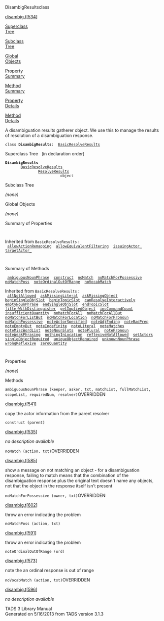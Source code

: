 <span class="title">DisambigResults</span><span class="type">class</span>

[disambig.t](../file/disambig.t.html)\[[534](../source/disambig.t.html#534)\]

[Superclass  
Tree](#_SuperClassTree_)

[Subclass  
Tree](#_SubClassTree_)

[Global  
Objects](#_ObjectSummary_)

[Property  
Summary](#_PropSummary_)

[Method  
Summary](#_MethodSummary_)

[Property  
Details](#_Properties_)

[Method  
Details](#_Methods_)

<div class="fdesc">

A disambiguation results gatherer object. We use this to manage the
results of resolution of a disambiguation response.

`class `**`DisambigResults`**` :   `[`BasicResolveResults`](../object/BasicResolveResults.html)

</div>

<span id="_SuperClassTree_"></span>

<div class="mjhd">

<span class="hdln">Superclass Tree</span>   (in declaration order)

</div>

**`DisambigResults`**  
`         `[`BasicResolveResults`](../object/BasicResolveResults.html)  
`                 `[`ResolveResults`](../object/ResolveResults.html)  
`                         object`  
<span id="_SubClassTree_"></span>

<div class="mjhd">

<span class="hdln">Subclass Tree</span>  

</div>

*(none)* <span id="_ObjectSummary_"></span>

<div class="mjhd">

<span class="hdln">Global Objects</span>  

</div>

*(none)* <span id="_PropSummary_"></span>

<div class="mjhd">

<span class="hdln">Summary of Properties</span>  

</div>

` `

Inherited from `BasicResolveResults` :  
` `[`allowActionRemapping`](../object/BasicResolveResults.html#allowActionRemapping)`  `[`allowEquivalentFiltering`](../object/BasicResolveResults.html#allowEquivalentFiltering)`  `[`issuingActor_`](../object/BasicResolveResults.html#issuingActor_)`  `[`targetActor_`](../object/BasicResolveResults.html#targetActor_)`  `

` `

<span id="_MethodSummary_"></span>

<div class="mjhd">

<span class="hdln">Summary of Methods</span>  

</div>

` `[`ambiguousNounPhrase`](#ambiguousNounPhrase)`  `[`construct`](#construct)`  `[`noMatch`](#noMatch)`  `[`noMatchForPossessive`](#noMatchForPossessive)`  `[`noMatchPoss`](#noMatchPoss)`  `[`noteOrdinalOutOfRange`](#noteOrdinalOutOfRange)`  `[`noVocabMatch`](#noVocabMatch)`  `

Inherited from `BasicResolveResults` :  
` `[`allNotAllowed`](../object/BasicResolveResults.html#allNotAllowed)`  `[`askMissingLiteral`](../object/BasicResolveResults.html#askMissingLiteral)`  `[`askMissingObject`](../object/BasicResolveResults.html#askMissingObject)`  `[`beginSingleObjSlot`](../object/BasicResolveResults.html#beginSingleObjSlot)`  `[`beginTopicSlot`](../object/BasicResolveResults.html#beginTopicSlot)`  `[`canResolveInteractively`](../object/BasicResolveResults.html#canResolveInteractively)`  `[`emptyNounPhrase`](../object/BasicResolveResults.html#emptyNounPhrase)`  `[`endSingleObjSlot`](../object/BasicResolveResults.html#endSingleObjSlot)`  `[`endTopicSlot`](../object/BasicResolveResults.html#endTopicSlot)`  `[`filterWithDistinguisher`](../object/BasicResolveResults.html#filterWithDistinguisher)`  `[`getImpliedObject`](../object/BasicResolveResults.html#getImpliedObject)`  `[`incCommandCount`](../object/BasicResolveResults.html#incCommandCount)`  `[`insufficientQuantity`](../object/BasicResolveResults.html#insufficientQuantity)`  `[`noMatchForAll`](../object/BasicResolveResults.html#noMatchForAll)`  `[`noMatchForAllBut`](../object/BasicResolveResults.html#noMatchForAllBut)`  `[`noMatchForListBut`](../object/BasicResolveResults.html#noMatchForListBut)`  `[`noMatchForLocation`](../object/BasicResolveResults.html#noMatchForLocation)`  `[`noMatchForPronoun`](../object/BasicResolveResults.html#noMatchForPronoun)`  `[`noMatchPossessive`](../object/BasicResolveResults.html#noMatchPossessive)`  `[`noteActorSpecified`](../object/BasicResolveResults.html#noteActorSpecified)`  `[`noteAdjEnding`](../object/BasicResolveResults.html#noteAdjEnding)`  `[`noteBadPrep`](../object/BasicResolveResults.html#noteBadPrep)`  `[`noteEmptyBut`](../object/BasicResolveResults.html#noteEmptyBut)`  `[`noteIndefinite`](../object/BasicResolveResults.html#noteIndefinite)`  `[`noteLiteral`](../object/BasicResolveResults.html#noteLiteral)`  `[`noteMatches`](../object/BasicResolveResults.html#noteMatches)`  `[`noteMiscWordList`](../object/BasicResolveResults.html#noteMiscWordList)`  `[`noteNounSlots`](../object/BasicResolveResults.html#noteNounSlots)`  `[`notePlural`](../object/BasicResolveResults.html#notePlural)`  `[`notePronoun`](../object/BasicResolveResults.html#notePronoun)`  `[`noteWeakPhrasing`](../object/BasicResolveResults.html#noteWeakPhrasing)`  `[`nothingInLocation`](../object/BasicResolveResults.html#nothingInLocation)`  `[`reflexiveNotAllowed`](../object/BasicResolveResults.html#reflexiveNotAllowed)`  `[`setActors`](../object/BasicResolveResults.html#setActors)`  `[`singleObjectRequired`](../object/BasicResolveResults.html#singleObjectRequired)`  `[`uniqueObjectRequired`](../object/BasicResolveResults.html#uniqueObjectRequired)`  `[`unknownNounPhrase`](../object/BasicResolveResults.html#unknownNounPhrase)`  `[`wrongReflexive`](../object/BasicResolveResults.html#wrongReflexive)`  `[`zeroQuantity`](../object/BasicResolveResults.html#zeroQuantity)`  `

` `

<span id="_Properties_"></span>

<div class="mjhd">

<span class="hdln">Properties</span>  

</div>

*(none)* <span id="_Methods_"></span>

<div class="mjhd">

<span class="hdln">Methods</span>  

</div>

<span id="ambiguousNounPhrase"></span>

`ambiguousNounPhrase (keeper, asker, txt, matchList, fullMatchList, scopeList, requiredNum, resolver)`<span class="rem">OVERRIDDEN</span>

[disambig.t](../file/disambig.t.html)\[[541](../source/disambig.t.html#541)\]

<div class="desc">

copy the actor information from the parent resolver

</div>

<span id="construct"></span>

`construct (parent)`

[disambig.t](../file/disambig.t.html)\[[535](../source/disambig.t.html#535)\]

<div class="desc">

*no description available*

</div>

<span id="noMatch"></span>

`noMatch (action, txt)`<span class="rem">OVERRIDDEN</span>

[disambig.t](../file/disambig.t.html)\[[585](../source/disambig.t.html#585)\]

<div class="desc">

show a message on not matching an object - for a disambiguation
response, failing to match means that the combination of the
disambiguation response plus the original text doesn't name any objects,
not that the object in the response itself isn't present

</div>

<span id="noMatchForPossessive"></span>

`noMatchForPossessive (owner, txt)`<span class="rem">OVERRIDDEN</span>

[disambig.t](../file/disambig.t.html)\[[602](../source/disambig.t.html#602)\]

<div class="desc">

throw an error indicating the problem

</div>

<span id="noMatchPoss"></span>

`noMatchPoss (action, txt)`

[disambig.t](../file/disambig.t.html)\[[591](../source/disambig.t.html#591)\]

<div class="desc">

throw an error indicating the problem

</div>

<span id="noteOrdinalOutOfRange"></span>

`noteOrdinalOutOfRange (ord)`

[disambig.t](../file/disambig.t.html)\[[573](../source/disambig.t.html#573)\]

<div class="desc">

note the an ordinal response is out of range

</div>

<span id="noVocabMatch"></span>

`noVocabMatch (action, txt)`<span class="rem">OVERRIDDEN</span>

[disambig.t](../file/disambig.t.html)\[[596](../source/disambig.t.html#596)\]

<div class="desc">

*no description available*

</div>

<div class="ftr">

TADS 3 Library Manual  
Generated on 5/16/2013 from TADS version 3.1.3

</div>
